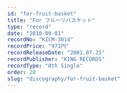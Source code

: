 ```yaml
---
id: "for-fruit-basket"
title: "For フルーツバスケット"
type: "record"
date: "2010-09-01"
recordNo: "KICM-3014"
recordPrice: "971円"
recordReleaseDate: "2001.07.25"
recordPublisher: "KING RECORDS"
recordType: "8th Single"
order: 28
slug: "discography/for-fruit-basket"
---
```



